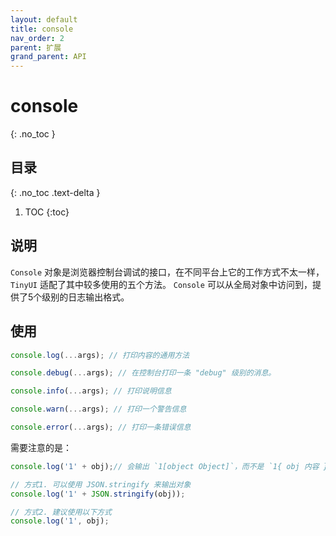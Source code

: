 ```yaml
---
layout: default
title: console
nav_order: 2
parent: 扩展
grand_parent: API
---
```


# console

{: .no_toc }

## 目录

{: .no_toc .text-delta }

1. TOC
{:toc}

## 说明
`Console` 对象是浏览器控制台调试的接口，在不同平台上它的工作方式不太一样，`TinyUI` 适配了其中较多使用的五个方法。 
`Console` 可以从全局对象中访问到，提供了5个级别的日志输出格式。

## 使用
```javascript
console.log(...args); // 打印内容的通用方法

console.debug(...args); // 在控制台打印一条 "debug" 级别的消息。

console.info(...args); // 打印说明信息

console.warn(...args); // 打印一个警告信息

console.error(...args); // 打印一条错误信息
```

需要注意的是：
```javascript
console.log('1' + obj);// 会输出 `1[object Object]`，而不是 `1{ obj 内容 }}`

// 方式1. 可以使用 JSON.stringify 来输出对象
console.log('1' + JSON.stringify(obj));

// 方式2. 建议使用以下方式
console.log('1', obj);
```
